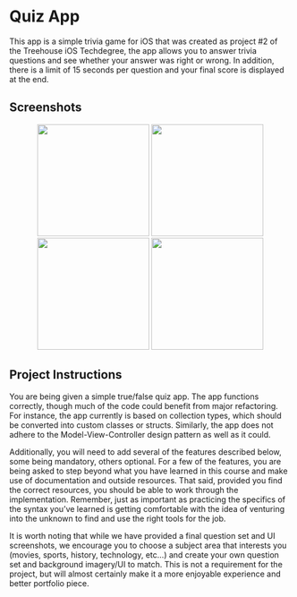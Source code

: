 # Quiz App

This app is a simple trivia game for iOS that was created as project #2 of the Treehouse iOS Techdegree, the app allows you to answer trivia questions and see whether your answer was right or wrong. In addition, there is a limit of 15 seconds per question and your final score is displayed at the end.

## Screenshots
<p align="center"><img src="https://i.imgur.com/QBVk0Ii.png" width="200"> <img src="https://i.imgur.com/dOTexXa.png" width="200"> <img src="https://i.imgur.com/WZsBOxx.png" width="200"> <img src="https://i.imgur.com/1LPrMnm.png" width="200"> </p>

## Project Instructions
You are being given a simple true/false quiz app. The app functions correctly, though much of the code could benefit from major refactoring. For instance, the app currently is based on collection types, which should be converted into custom classes or structs. Similarly, the app does not adhere to the Model-View-Controller design pattern as well as it could.

Additionally, you will need to add several of the features described below, some being mandatory, others optional. For a few of the features, you are being asked to step beyond what you have learned in this course and make use of documentation and outside resources. That said, provided you find the correct resources, you should be able to work through the implementation. Remember, just as important as practicing the specifics of the syntax you’ve learned is getting comfortable with the idea of venturing into the unknown to find and use the right tools for the job.

It is worth noting that while we have provided a final question set and UI screenshots, we encourage you to choose a subject area that interests you (movies, sports, history, technology, etc…) and create your own question set and background imagery/UI to match. This is not a requirement for the project, but will almost certainly make it a more enjoyable experience and better portfolio piece.

